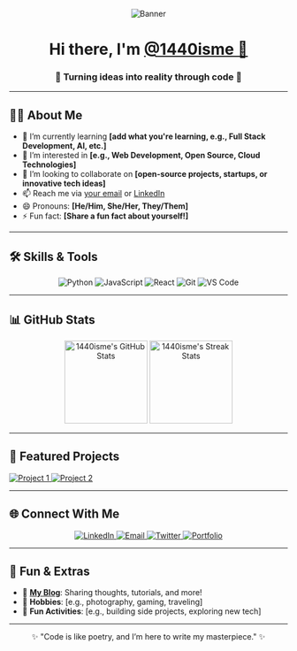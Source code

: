 <!-- Header Section -->
<p align="center">
  <img src="https://user-images.githubusercontent.com/12345678/your-banner.png" alt="Banner" />
</p>

<h1 align="center">Hi there, I'm <a href="https://github.com/1440isme" target="_blank">@1440isme 👋</a></h1>
<h3 align="center">🌟 Turning ideas into reality through code 🌟</h3>

---

<!-- About Me Section -->
## 👩‍💻 About Me
- 🌱 I’m currently learning **[add what you're learning, e.g., Full Stack Development, AI, etc.]**
- 👀 I’m interested in **[e.g., Web Development, Open Source, Cloud Technologies]**
- 💞️ I’m looking to collaborate on **[open-source projects, startups, or innovative tech ideas]**
- 📫 Reach me via [your email](mailto:youremail@example.com) or [LinkedIn](https://www.linkedin.com/in/your-profile)
- 😄 Pronouns: **[He/Him, She/Her, They/Them]**
- ⚡ Fun fact: **[Share a fun fact about yourself!]**

---

<!-- Skills Section -->
## 🛠️ Skills & Tools
<p align="center">
  <img src="https://img.shields.io/badge/-Python-3776AB?style=flat-square&logo=python&logoColor=white" alt="Python" />
  <img src="https://img.shields.io/badge/-JavaScript-F7DF1E?style=flat-square&logo=javascript&logoColor=black" alt="JavaScript" />
  <img src="https://img.shields.io/badge/-React-61DAFB?style=flat-square&logo=react&logoColor=black" alt="React" />
  <img src="https://img.shields.io/badge/-Git-F05032?style=flat-square&logo=git&logoColor=white" alt="Git" />
  <img src="https://img.shields.io/badge/-VS%20Code-007ACC?style=flat-square&logo=visual-studio-code&logoColor=white" alt="VS Code" />
</p>

---

<!-- Stats Section -->
## 📊 GitHub Stats
<p align="center">
  <img src="https://github-readme-stats.vercel.app/api?username=1440isme&show_icons=true&theme=radical" alt="1440isme's GitHub Stats" height="150" />
  <img src="https://github-readme-streak-stats.herokuapp.com/?user=1440isme&theme=radical" alt="1440isme's Streak Stats" height="150" />
</p>

---

<!-- Projects Section -->
## 🌟 Featured Projects
<p>
  <a href="https://github.com/1440isme/project1">
    <img src="https://github-readme-stats.vercel.app/api/pin/?username=1440isme&repo=project1&theme=radical" alt="Project 1" />
  </a>
  <a href="https://github.com/1440isme/project2">
    <img src="https://github-readme-stats.vercel.app/api/pin/?username=1440isme&repo=project2&theme=radical" alt="Project 2" />
  </a>
</p>

---

<!-- Connect Section -->
## 🌐 Connect With Me
<p align="center">
  <a href="https://linkedin.com/in/your-profile" target="_blank">
    <img src="https://img.shields.io/badge/-LinkedIn-0077B5?style=for-the-badge&logo=linkedin&logoColor=white" alt="LinkedIn" />
  </a>
  <a href="mailto:youremail@example.com" target="_blank">
    <img src="https://img.shields.io/badge/-Email-D14836?style=for-the-badge&logo=gmail&logoColor=white" alt="Email" />
  </a>
  <a href="https://twitter.com/yourhandle" target="_blank">
    <img src="https://img.shields.io/badge/-Twitter-1DA1F2?style=for-the-badge&logo=twitter&logoColor=white" alt="Twitter" />
  </a>
  <a href="https://yourportfolio.com" target="_blank">
    <img src="https://img.shields.io/badge/-Portfolio-FF5722?style=for-the-badge&logo=Google-Chrome&logoColor=white" alt="Portfolio" />
  </a>
</p>

---

<!-- Fun Section -->
## 🎉 Fun & Extras
- 🔗 **[My Blog](https://yourblog.com)**: Sharing thoughts, tutorials, and more!  
- 🎨 **Hobbies**: [e.g., photography, gaming, traveling]  
- 🧩 **Fun Activities**: [e.g., building side projects, exploring new tech]

---

<p align="center">✨ "Code is like poetry, and I’m here to write my masterpiece." ✨</p>
